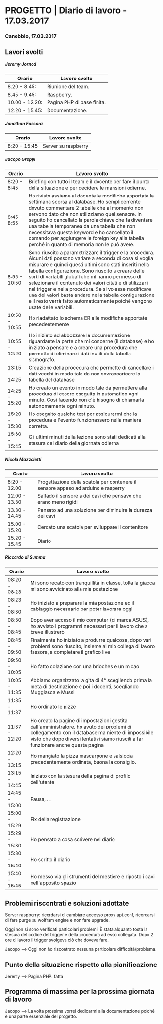 # PROGETTO | Diario di lavoro - 17.03.2017

### Canobbio, 17.03.2017

## Lavori svolti
##### Jeremy Jornod
|Orario        |Lavoro svolto                 |
|--------------|------------------------------|
|8.20 - 8.45: | Riunione del team.|
|8.45 - 9.45: | Raspberry. |
|10.00 - 12.20: | Pagina PHP di base finita. |
|12.20 - 15.45: | Documentazione. |


##### Jonathan Fassora
|Orario        |Lavoro svolto                 |
|--------------|------------------------------|
|8:20 - 15:45   |Server su raspberry|


##### Jacopo Greppi
|Orario        |Lavoro svolto                                     |
|--------------|--------------------------------------------------|
|8:20 - 8:45   |Briefing con tutto il team e il docente per fare il punto della situazione e per decidere le mansioni odierne.|
|8:45 - 8:55   |Ho rivisto assieme al docente le modifiche apportate la settimana scorsa al database. Ho semplicemente dovuto commentare 2 tabelle che al momento non servono dato che non utilizziamo quel sensore. In seguito ho cancellato la parola chiave che fa diventare una tabella temporanea da una tabella che non necessitava questa keyword e ho cancellato il comando per aggiungere le foreign key alla tabella perché in quanto di memoria non le può avere.|
|8:55 - 10:50  |Sono riuscito a parametrizzare il trigger e la procedura. Alcuni dati possono variare a seconda di cosa si voglia misurare e quindi questi ultimi sono stati inseriti nella tabella configurazione. Sono riuscito a creare delle sorti di variabili globali che mi hanno permesso di selezionare il contenuto dei valori citati e di utilizzarli nel trigger e nella procedura. Se si volesse modificare una dei valori basta andare nella tabella configurazione e il resto verrà fatto automaticamente poiché vengono usate delle variabili.|
|10:50 - 10:55 |Ho riadattato lo schema ER alle modifiche apportate precedentemente|
|10:55 - 12:20 |Ho iniziato ad abbozzare la documentazione riguardante la parte che mi concerne (il database) e ho iniziato a pensare e a creare una procedura che permetta di eliminare i dati inutili dalla tabella sismografo.|
|13:15 - 14:25 |Creazione della procedura che permette di cancellare i dati vecchi in modo tale da non sovraccaricare la tabella del database|
|14:25 - 15:20 |Ho creato un evento in modo tale da permettere alla procedura di essere eseguita in automatico ogni minuto. Così facendo non c'è bisogno di chiamarla autonomamente ogni minuto.|
|15:20 - 15:30 |Ho eseguito qualche test per assicurarmi che la procedura e l'evento funzionassero nella maniera corretta.|
|15:30 - 15:45 |Gli ultimi minuti della lezione sono stati dedicati alla stesura del diario della giornata odierna|

##### Nicola Mazzoletti
|Orario        |Lavoro svolto                 |
|--------------|------------------------------|
|8:20 - 12.00  |Progettazione della scatola per contenere il sensore appeso ad arduino e rasperry
|12.00 - 13.30|Saltado il sensore a dei cavi che pensavo che erano meno rigidi|
|13.30 - 14.45|Pensato ad una soluzione per diminuire la durezza dei cavi|
|15.00 - 15.20|Cercato una scatola per sviluppare il contenitore|   
|15.20 - 15.45|Diario| 

##### Riccardo di Summa
|Orario        |Lavoro svolto                 |
|--------------|------------------------------|
|08:20 - 08:23 | Mi sono recato con tranquillità in classe, tolta la giacca mi sono avvicinato alla mia postazione|
|08:23 - 08:30 | Ho iniziato a preparare la mia postazione ed il cablaggio necessario per poter lavorare oggi|
|08:30 - 08:45 | Dopo aver acceso il mio computer (di marca ASUS), ho avviato i programmi necessari per il lavoro che a breve illustrerò|
|08:45 - 09:50 | Finalmente ho iniziato a produrre qualcosa, dopo vari problemi sono riuscito, insieme al mio collega di lavoro fassora, a completare il grafico live|
|09:50 - 10:05| Ho fatto colazione con una brioches e un micao|
|10:05 - 11:35| Abbiamo organizzato la gita di 4° scegliendo prima la meta di destinazione e poi i docenti, scegliando Muggiasca e Mussi |
|11:35 - 11:37 | Ho ordinato le pizze |
|11:37 - 12:20 | Ho creato la pagine di impostazioni gestita dall'amministratore, ho avuto dei problemi di collegamento con il database ma niente di impossibile visto che dopo diversi tentativi siamo riusciti a far funzionare anche questa pagina |
|12:20 - 13:15 | Ho mangiato la pizza mascarpone e salsiccia precedentemente ordinata, buona la consiglio. |
|13:15 - 14:45 | Iniziato con la stesura della pagina di profilo dell'utente |
|14:45 - 15:00 | Pausa, ... |
|15:00 - 15:29 | Fix della registrazione|
|15:29 - 15:30 | Ho pensato a cosa scrivere nel diario |
|15:30 - 15:40 | Ho scritto il diario
|15:40 - 15:45 | Ho messo via gli strumenti del mestiere e riposto i cavi nell'apposito spazio |


##  Problemi riscontrati e soluzioni adottate
Server raspberry: ricordarsi di cambiare accesso proxy apt.conf, ricordarsi di fare purge su wolfram engine e non fare upgrade.

Oggi non si sono verificati particolari problemi. È stata alquanto tosta la stesura del codice del trigger e della procedura ad esso collegata. Dopo 2 ore di lavoro il trigger svolgeva ciò che doveva fare.

Jacopo --> Oggi non ho riscontrato nessuna particolare difficoltà/problema.



##  Punto della situazione rispetto alla pianificazione
Jeremy --> Pagina PHP: fatta

## Programma di massima per la prossima giornata di lavoro
Jacopo --> La volta prossima vorrei dedicarmi alla documentazione poiché è una parte essenziale del progetto.


